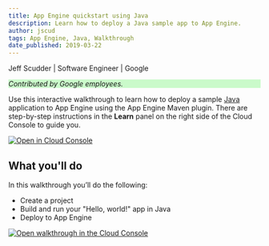 ```yaml
---
title: App Engine quickstart using Java
description: Learn how to deploy a Java sample app to App Engine.
author: jscud
tags: App Engine, Java, Walkthrough
date_published: 2019-03-22
---
```


Jeff Scudder | Software Engineer | Google

<p style="background-color:#CAFACA;"><i>Contributed by Google employees.</i></p>

Use this interactive walkthrough to learn how to deploy a sample [Java][java] application to App Engine using the App Engine Maven plugin. There are 
step-by-step instructions in the **Learn** panel on the right side of the Cloud 
Console to guide you.

[![Open in Cloud Console](https://walkthroughs.googleusercontent.com/tutorial/resources/open-in-console-button.svg)](https://console.cloud.google.com/getting-started?walkthrough_tutorial_id=java_gae_quickstart)

## What you'll do

In this walkthrough you’ll do the following:

* Create a project
* Build and run your "Hello, world!" app in Java
* Deploy to App Engine

[![Open walkthrough in the Cloud Console](https://storage.googleapis.com/gcp-community/tutorials/java_gae_quickstart/tutorial.png)](https://console.cloud.google.com/getting-started?walkthrough_tutorial_id=java_gae_quickstart)

[java]: https://java.com/
